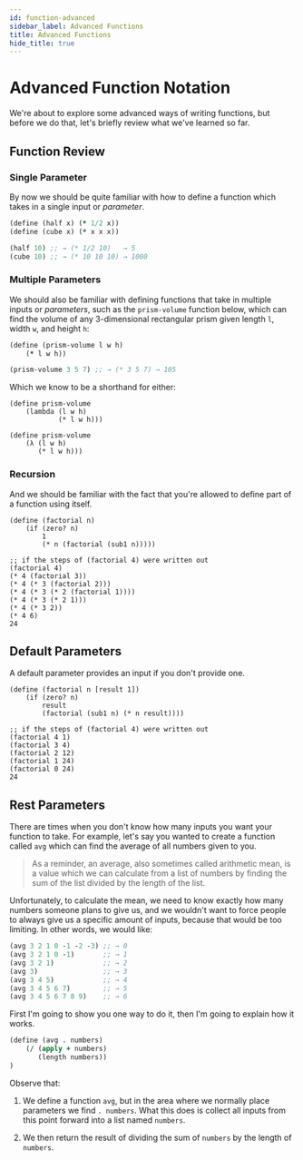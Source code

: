 ```yaml
---
id: function-advanced
sidebar_label: Advanced Functions
title: Advanced Functions
hide_title: true
---
```


# Advanced Function Notation

We're about to explore some advanced ways of writing functions, but before we do
that, let's briefly review what we've learned so far.

## Function Review

### Single Parameter

By now we should be quite familiar with how to define a function which takes in
a single input or _parameter_.

``` clojure
(define (half x) (* 1/2 x))
(define (cube x) (* x x x))

(half 10) ;; → (* 1/2 10)   → 5
(cube 10) ;; → (* 10 10 10) → 1000
```

### Multiple Parameters

We should also be familiar with defining functions that take in multiple inputs
or _parameters_, such as the `prism-volume` function below, which can find the
volume of any 3-dimensional rectangular prism given length `l`, width `w`, and
height `h`:

``` clojure
(define (prism-volume l w h)
    (* l w h))

(prism-volume 3 5 7) ;; → (* 3 5 7) → 105
```

Which we know to be a shorthand for either:

``` racket
(define prism-volume
    (lambda (l w h) 
            (* l w h)))

(define prism-volume
    (λ (l w h)
       (* l w h)))
```

### Recursion

And we should be familiar with the fact that you're allowed to define part of a
function using itself.

``` racket
(define (factorial n)
    (if (zero? n)
        1
        (* n (factorial (sub1 n)))))

;; if the steps of (factorial 4) were written out
(factorial 4)
(* 4 (factorial 3))
(* 4 (* 3 (factorial 2)))
(* 4 (* 3 (* 2 (factorial 1))))
(* 4 (* 3 (* 2 1)))
(* 4 (* 3 2))
(* 4 6)
24
```

## Default Parameters

A default parameter provides an input if you don't provide one.

``` racket
(define (factorial n [result 1])
    (if (zero? n)
        result
        (factorial (sub1 n) (* n result))))

;; if the steps of (factorial 4) were written out
(factorial 4 1)
(factorial 3 4)
(factorial 2 12)
(factorial 1 24)
(factorial 0 24)
24
```

## Rest Parameters

There are times when you don't know how many inputs you want your function to
take. For example, let's say you wanted to create a function called `avg` 
which can find the average of all numbers given to you.

> As a reminder, an average, also sometimes called arithmetic mean, is a value 
> which we can calculate from a list of numbers by finding the sum of the list 
> divided by the length of the list.

Unfortunately, to calculate the mean, we need to know exactly how many numbers
someone plans to give us, and we wouldn't want to force people to always give us
a specific amount of inputs, because that would be too limiting. In other words,
we would like:

``` clojure
(avg 3 2 1 0 -1 -2 -3) ;; → 0 
(avg 3 2 1 0 -1)       ;; → 1
(avg 3 2 1)            ;; → 2
(avg 3)                ;; → 3
(avg 3 4 5)            ;; → 4
(avg 3 4 5 6 7)        ;; → 5
(avg 3 4 5 6 7 8 9)    ;; → 6
```

First I'm going to show you one way to do it, then I'm going to explain how it
works.

``` clojure
(define (avg . numbers)
    (/ (apply + numbers) 
       (length numbers))
)
```

Observe that:

1. We define a function `avg`, but in the area where we normally place 
   parameters we find `. numbers`. What this does is collect all inputs from
   this point forward into a list named `numbers`.

2. We then return the result of dividing the sum of `numbers` by the length of
   `numbers`.

